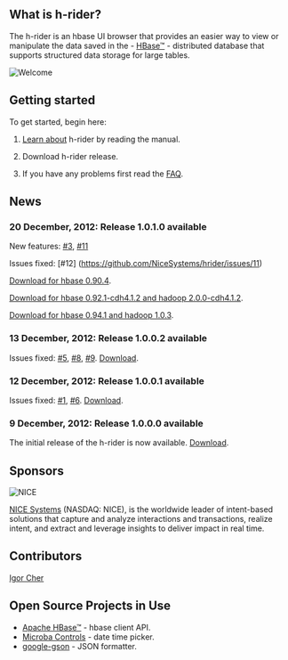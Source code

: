 ## What is h-rider?
The h-rider is an hbase UI browser that provides an easier way to view or manipulate the data saved in the - [HBase™](http://hbase.apache.org/) - distributed database that supports structured data storage for large tables.

![Welcome](https://raw.github.com/NiceSystems/hrider/master/documentation/images/welcome.png)

## Getting started
To get started, begin here:

1. [Learn about](https://github.com/NiceSystems/hrider/wiki/Manual) h-rider by reading the manual.

2. Download h-rider release.

3. If you have any problems first read the [FAQ](https://github.com/NiceSystems/hrider/wiki/FAQ).

## News
### 20 December, 2012: Release 1.0.1.0 available
New features: [#3](https://github.com/NiceSystems/hrider/issues/3), [#11](https://github.com/NiceSystems/hrider/issues/11)

Issues fixed: [#12] (https://github.com/NiceSystems/hrider/issues/11)

[Download for hbase 0.90.4](http://bit.ly/R6IOGI).

[Download for hbase 0.92.1-cdh4.1.2 and hadoop 2.0.0-cdh4.1.2](http://bit.ly/U0k28k).

[Download for hbase 0.94.1 and hadoop 1.0.3](http://bit.ly/UTaMEc).
### 13 December, 2012: Release 1.0.0.2 available
Issues fixed: [#5](https://github.com/NiceSystems/hrider/issues/5), [#8](https://github.com/NiceSystems/hrider/issues/8), [#9](https://github.com/NiceSystems/hrider/issues/9). [Download](http://bit.ly/SgSr7j). 
### 12 December, 2012: Release 1.0.0.1 available
Issues fixed: [#1](https://github.com/NiceSystems/hrider/issues/1), [#6](https://github.com/NiceSystems/hrider/issues/6). [Download](http://bit.ly/VZt4Iz). 
### 9 December, 2012: Release 1.0.0.0 available
The initial release of the h-rider is now available. [Download](https://github.com/downloads/NiceSystems/hrider/h-rider-1.0.0.0.jar).
## Sponsors
![NICE](http://www.nice.com/sites/all/themes/nice/logo.png) 

[NICE Systems](http://www.nice.com/) (NASDAQ: NICE), is the worldwide leader of intent-based solutions that capture and analyze interactions and transactions, realize intent, and extract and leverage insights to deliver impact in real time.
## Contributors
[Igor Cher](http://www.linkedin.com/profile/view?id=16747505&trk=tab_pro)
## Open Source Projects in Use
  * [Apache HBase™](http://hbase.apache.org/) - hbase client API.
  * [Microba Controls](http://microba.sourceforge.net/) - date time picker.
  * [google-gson](http://code.google.com/p/google-gson/) - JSON formatter.
